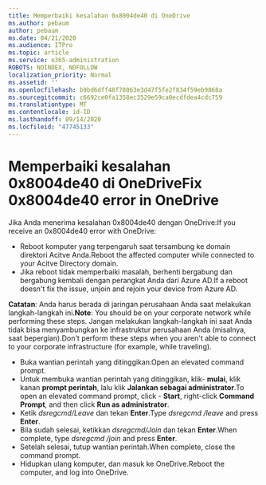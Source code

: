 ```yaml
---
title: Memperbaiki kesalahan 0x8004de40 di OneDrive
ms.author: pebaum
author: pebaum
ms.date: 04/21/2020
ms.audience: ITPro
ms.topic: article
ms.service: o365-administration
ROBOTS: NOINDEX, NOFOLLOW
localization_priority: Normal
ms.assetid: ''
ms.openlocfilehash: b9bd6dff48f78063e3d47f5fe2f834f59eb9868a
ms.sourcegitcommit: c6692ce0fa1358ec3529e59ca0ecdfdea4cdc759
ms.translationtype: MT
ms.contentlocale: id-ID
ms.lasthandoff: 09/14/2020
ms.locfileid: "47745133"
---
```

# <a name="fix-0x8004de40-error-in-onedrive"></a><span data-ttu-id="54d5b-102">Memperbaiki kesalahan 0x8004de40 di OneDrive</span><span class="sxs-lookup"><span data-stu-id="54d5b-102">Fix 0x8004de40 error in OneDrive</span></span>

<span data-ttu-id="54d5b-103">Jika Anda menerima kesalahan 0x8004de40 dengan OneDrive:</span><span class="sxs-lookup"><span data-stu-id="54d5b-103">If you receive an 0x8004de40 error with OneDrive:</span></span>

- <span data-ttu-id="54d5b-104">Reboot komputer yang terpengaruh saat tersambung ke domain direktori Acitve Anda.</span><span class="sxs-lookup"><span data-stu-id="54d5b-104">Reboot the affected computer while connected to your Acitve Directory domain.</span></span>
- <span data-ttu-id="54d5b-105">Jika reboot tidak memperbaiki masalah, berhenti bergabung dan bergabung kembali dengan perangkat Anda dari Azure AD.</span><span class="sxs-lookup"><span data-stu-id="54d5b-105">If a reboot doesn't fix the issue, unjoin and rejoin your device from Azure AD.</span></span> 

<span data-ttu-id="54d5b-106">**Catatan**: Anda harus berada di jaringan perusahaan Anda saat melakukan langkah-langkah ini.</span><span class="sxs-lookup"><span data-stu-id="54d5b-106">**Note**: You should be on your corporate network while performing these steps.</span></span> <span data-ttu-id="54d5b-107">Jangan melakukan langkah-langkah ini saat Anda tidak bisa menyambungkan ke infrastruktur perusahaan Anda (misalnya, saat bepergian).</span><span class="sxs-lookup"><span data-stu-id="54d5b-107">Don't perform these steps when you aren't able to connect to your corporate infrastructure (for example, while traveling).</span></span> 

- <span data-ttu-id="54d5b-108">Buka wantian perintah yang ditinggikan.</span><span class="sxs-lookup"><span data-stu-id="54d5b-108">Open an elevated command prompt.</span></span> 
- <span data-ttu-id="54d5b-109">Untuk membuka wantian perintah yang ditinggikan, klik- **mulai**, klik kanan **prompt perintah**, lalu klik **Jalankan sebagai administrator**.</span><span class="sxs-lookup"><span data-stu-id="54d5b-109">To open an elevated command prompt, click - **Start**, right-click **Command Prompt**, and then click **Run as administrator**.</span></span>
- <span data-ttu-id="54d5b-110">Ketik *dsregcmd/Leave* dan tekan **Enter**.</span><span class="sxs-lookup"><span data-stu-id="54d5b-110">Type *dsregcmd /leave* and press **Enter**.</span></span>
- <span data-ttu-id="54d5b-111">Bila sudah selesai, ketikkan *dsregcmd/Join* dan tekan **Enter**.</span><span class="sxs-lookup"><span data-stu-id="54d5b-111">When complete, type *dsregcmd /join* and press **Enter**.</span></span>
- <span data-ttu-id="54d5b-112">Setelah selesai, tutup wantian perintah.</span><span class="sxs-lookup"><span data-stu-id="54d5b-112">When complete, close the command prompt.</span></span>
- <span data-ttu-id="54d5b-113">Hidupkan ulang komputer, dan masuk ke OneDrive.</span><span class="sxs-lookup"><span data-stu-id="54d5b-113">Reboot the computer, and log into OneDrive.</span></span>